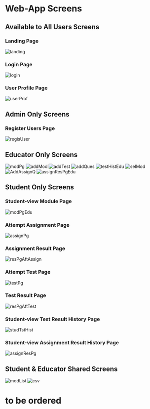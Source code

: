# Web-App Screens

## Available to All Users Screens
### Landing Page
![landing](/static/images/screens/landing.png)<br/>
### Login Page
![login](/static/images/screens/login.png)<br/>
### User Profile Page
![userProf](/static/images/screens/userProf.png)<br/>


## Admin Only Screens
### Register Users Page
![regisUser](/static/images/screens/regisUser.png)


## Educator Only Screens
![modPg](/static/images/screens/modPg.png)
![addMod](/static/images/screens/addMod.png)
![addTest](/static/images/screens/addTest.png)
![addQues](/static/images/screens/addQues.png)
![testHistEdu](/static/images/screens/testHistEdu.png)
![selMod](/static/images/screens/selMod.png)
![AddAssignQ](/static/images/screens/addAssignQ.png)
![assignResPgEdu](/static/images/screens/assignResPgEdu.png)



## Student Only Screens
### Student-view Module Page
![modPgEdu](/static/images/screens/modPgEdu.png)
### Attempt Assignment Page 
![assignPg](/static/images/screens/assignPg.png)
### Assignment Result Page
![resPgAftAssign](/static/images/screens/resPgAftAssign.png)
### Attempt Test Page 
![testPg](/static/images/screens/testPg.png)
### Test Result Page
![resPgAftTest](/static/images/screens/resPgAftTest.png)
### Student-view Test Result History Page
![studTstHist](/static/images/screens/studTstHist.png)
### Student-view Assignment Result History Page
![assignResPg](/static/images/screens/assignResPg.png)


## Student & Educator Shared Screens
![modList](/static/images/screens/modList.png)
![csv](/static/images/screens/csv.png)



# to be ordered
